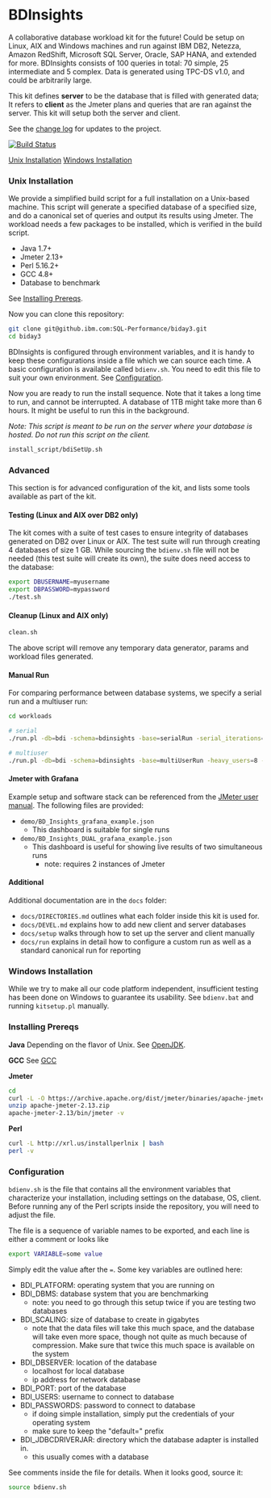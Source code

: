 BDInsights
==========

A collaborative database workload kit for the future! Could be setup on Linux, AIX and Windows machines and run against IBM DB2, Netezza, Amazon RedShift, Microsoft SQL Server, Oracle, SAP HANA, and extended for more. BDInsights consists of 100 queries in total: 70 simple, 25 intermediate and 5 complex. Data is generated using TPC-DS v1.0, and could be arbitrarily large.

This kit defines **server** to be the database that is filled with generated data; It refers to **client** as the Jmeter plans and queries that are ran against the server. This kit will setup both the server and client.


See the [change log](CHANGES.md) for updates to the project.

[![Build Status](http://m402.torolab.ibm.com:8080/buildStatus/icon?job=Bdinsights)](http://m402.torolab.ibm.com:8080/job/Bdinsights)

[Unix Installation](#unix-installation)
[Windows Installation](#windows-installation)

### Unix Installation

We provide a simplified build script for a full installation on a Unix-based machine. This script will generate a specified database of a specified size, and do a canonical set of queries and output its results using Jmeter. The workload needs a few packages to be installed, which is verified in the build script.

 - Java 1.7+
 - Jmeter 2.13+
 - Perl 5.16.2+
 - GCC 4.8+
 - Database to benchmark


See [Installing Prereqs](#installing-prereqs).

Now you can clone this repository:
```bash
git clone git@github.ibm.com:SQL-Performance/biday3.git
cd biday3
```

BDInsights is configured through environment variables, and it is handy to keep these configurations inside a file which we can source each time. A basic configuration is available called `bdienv.sh`. You need to edit this file to suit your own environment. See [Configuration](#configuration).

Now you are ready to run the install sequence. Note that it takes a long time to run, and cannot be interrupted. A database of 1TB might take more than 6 hours. It might be useful to run this in the background.

*Note: This script is meant to be run on the server where your database is hosted.  Do not run this script on the client.*
```bash
install_script/bdiSetUp.sh
```

### Advanced

This section is for advanced configuration of the kit, and lists some tools available as part of the kit.

#### Testing (Linux and AIX over DB2 only)

The kit comes with a suite of test cases to ensure integrity of databases generated on DB2 over Linux or AIX. The test suite will run through creating 4 databases of size 1 GB. While sourcing the `bdienv.sh` file will not be needed (this test suite will create its own), the suite does need access to the database:

```bash
export DBUSERNAME=myusername
export DBPASSWORD=mypassword
./test.sh
```

#### Cleanup (Linux and AIX only)

```bash
clean.sh
```
The above script will remove any temporary data generator, params and workload files generated.

#### Manual Run

For comparing performance between database systems, we specify a serial run and a multiuser run:

```bash
cd workloads

# serial
./run.pl -db=bdi -schema=bdinsights -base=serialRun -serial_iterations=3 warmup serial

# multiuser
./run.pl -db=bdi -schema=bdinsights -base=multiUserRun -heavy_users=8 -heavy_iterations=1 warmup multiuser
```

#### Jmeter with Grafana

Example setup and software stack can be referenced from the [JMeter user manual](http://jmeter.apache.org/usermanual/realtime-results.html). The following files are provided:

- `demo/BD_Insights_grafana_example.json`
	- This dashboard is suitable for single runs
- `demo/BD_Insights_DUAL_grafana_example.json`
	- This dashboard is useful for showing live results of two simultaneous runs
		- note: requires 2 instances of Jmeter

#### Additional

Additional documentation are in the `docs` folder:

- `docs/DIRECTORIES.md` outlines what each folder inside this kit is used for.
- `docs/DEVEL.md` explains how to add new client and server databases
- `docs/setup` walks through how to set up the server and client manually
- `docs/run` explains in detail how to configure a custom run as well as a standard canonical run for reporting


### Windows Installation

While we try to make all our code platform independent, insufficient testing has been done on Windows to guarantee its usability. See `bdienv.bat` and running `kitsetup.pl` manually.

### Installing Prereqs

**Java**
Depending on the flavor of Unix. See [OpenJDK]().

**GCC**
See [GCC](https://gcc.gnu.org/wiki/InstallingGCC)

**Jmeter**
```bash
cd
curl -L -O https://archive.apache.org/dist/jmeter/binaries/apache-jmeter-2.13.zip
unzip apache-jmeter-2.13.zip
apache-jmeter-2.13/bin/jmeter -v
```

**Perl**
```bash
curl -L http://xrl.us/installperlnix | bash
perl -v
```

### Configuration

`bdienv.sh` is the file that contains all the environment variables that characterize your installation, including settings on the database, OS, client. Before running any of the Perl scripts inside the repository, you will need to adjust the file.

The file is a sequence of variable names to be exported, and each line is either a comment or looks like
```bash
export VARIABLE=some value
```
Simply edit the value after the `=`. Some key variables are outlined here:

 - BDI_PLATFORM: operating system that you are running on
 - BDI_DBMS: database system that you are benchmarking
	 - note: you need to go through this setup twice if you are testing two databases
 - BDI_SCALING: size of database to create in gigabytes
	 - note that the data files will take this much space, and the database will take even more space, though not quite as much because of compression. Make sure that twice this much space is available on the system
 - BDI_DBSERVER: location of the database
	 - localhost for local database
	 - ip address for network database
 - BDI_PORT: port of the database
 - BDI_USERS: username to connect to database
 - BDI_PASSWORDS: password to connect to database
	 - if doing simple installation, simply put the credentials of your operating system
	 - make sure to keep the "default=" prefix
 - BDI_JDBCDRIVERJAR: directory which the database adapter is installed in.
	 - this usually comes with a database

See comments inside the file for details. When it looks good, source it:
```bash
source bdienv.sh
```
